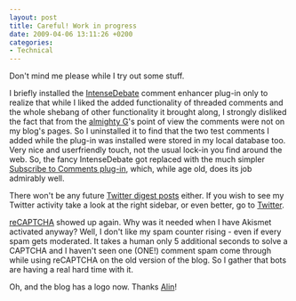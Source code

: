 ```yaml
---
layout: post
title: Careful! Work in progress
date: 2009-04-06 13:11:26 +0200
categories:
- Technical
---
```

Don't mind me please while I try out some stuff.

I briefly installed the <a href="http://intensedebate.com/">IntenseDebate</a> comment enhancer plug-in only to realize that while I liked the added functionality of threaded comments and the whole shebang of other functionality it brought along, I strongly disliked the fact that from the <a href="http://www.google.com">almighty G</a>'s point of view the comments were not on my blog's pages. So I uninstalled it to find that the two test comments I added while the plug-in was installed were stored in my local database too. Very nice and userfriendly touch, not the usual lock-in you find around the web. So, the fancy IntenseDebate got replaced with the much simpler <a href="http://txfx.net/code/wordpress/subscribe-to-comments/">Subscribe to Comments plug-in</a>, which, while age old, does its job admirably well.

There won't be any future <a href="http://www.rusiczki.net/2009/04/06/twitter-weekly-updates-for-2009-04-06/">Twitter digest posts</a> either. If you wish to see my Twitter activity take a look at the right sidebar, or even better, go to <a href="http://twitter.com/kitsched">Twitter</a>.

<a href="http://recaptcha.net/">reCAPTCHA</a> showed up again. Why was it needed when I have Akismet activated anyway? Well, I don't like my spam counter rising - even if every spam gets moderated. It takes a human only 5 additional seconds to solve a CAPTCHA and I haven't seen one (ONE!) comment spam come through while using reCAPTCHA on the old version of the blog. So I gather that bots are having a real hard time with it.

Oh, and the blog has a logo now. Thanks <a href="http://www.adnan.ro">Alin</a>!

